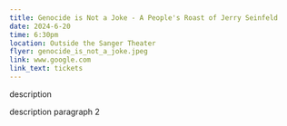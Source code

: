 ```yaml
---
title: Genocide is Not a Joke - A People's Roast of Jerry Seinfeld
date: 2024-6-20
time: 6:30pm
location: Outside the Sanger Theater
flyer: genocide_is_not_a_joke.jpeg
link: www.google.com
link_text: tickets
---
```


description

description paragraph 2


